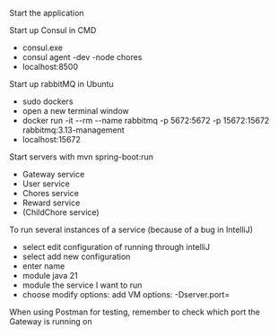 Start the application

Start up Consul in CMD
- consul.exe
- consul agent -dev -node chores
- localhost:8500

Start up rabbitMQ in Ubuntu
- sudo dockers
- open a new terminal window
- docker run -it --rm --name rabbitmq -p 5672:5672 -p 15672:15672 rabbitmq:3.13-management
- localhost:15672

Start servers with mvn spring-boot:run
- Gateway service
- User service
- Chores service
- Reward service
- (ChildChore service)

To run several instances of a service (because of a bug in IntelliJ)
- select edit configuration of running through intelliJ
- select add new configuration
- enter name
- module java 21
- module the service I want to run
- choose modify options: add VM options: -Dserver.port=<port number>

When using Postman for testing, remember to check which port the Gateway is running on